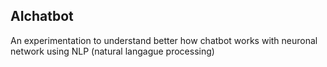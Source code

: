 ## AIchatbot

An experimentation to understand better how chatbot works with neuronal network using NLP (natural langague processing)
